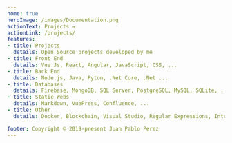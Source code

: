 ```yaml
---
home: true
heroImage: /images/Documentation.png
actionText: Projects →
actionLink: /projects/
features:
- title: Projects
  details: Open Source projects developed by me
- title: Front End 
  details: Vue.Js, React, Angular, JavaScript, CSS, ...
- title: Back End
  details: Node.js, Java, Pyton, .Net Core, .Net ...
- title: Databases
  details: Firebase, MongoDB, SQL Server, PostgreSQL, MySQL, SQLite, ...
- title: Static Webs
  details: Markdown, VuePress, Confluence, ...
- title: Other 
  details: Docker, Blockchain, Visual Studio, Regular Expressions, Internet Bot, Microservices, Git, PCI, ...

footer: Copyright © 2019-present Juan Pablo Perez
---
```

